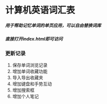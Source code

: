 # 计算机英语词汇表
##### 用于帮助记忆单词的单页应用，可以自由替换词库
##### 直接打开index.html即可访问

### 更新记录
1. 保存单词浏览记录
2. 增加单词收藏功能
3. 导入导出收藏夹
4. 增加键盘和手势互动
5. 增加搜索框
6. 增加个人笔记